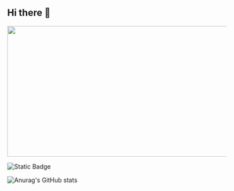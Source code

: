 ## Hi there 👋

<div align="center">
  <img src="https://github.com/fadeev-dm/fadeev-dm/blob/main/3a6e75f39f3b11ef8341b66da8edef57.gif" width="600" height="300"/>
</div>

![Static Badge](https://img.shields.io/badge/py-python-green?logo=python)

![Anurag's GitHub stats](https://github-readme-stats.vercel.app/api?username=fadeev-dm&show_icons=true&theme=radical)
